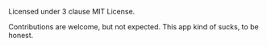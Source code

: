 Licensed under 3 clause MIT License.

Contributions are welcome, but not expected. This app kind of sucks, to be honest.

